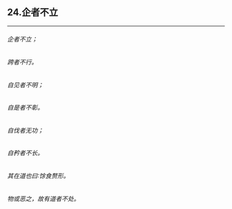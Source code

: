 ## 24.企者不立
---


###### 企者不立；

###### 跨者不行。

###### 自见者不明；

###### 自是者不彰。

###### 自伐者无功；

###### 自矜者不长。

###### 其在道也曰∶馀食赘形。

###### 物或恶之，故有道者不处。

###### 

